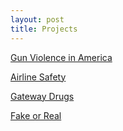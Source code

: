 ```yaml
---
layout: post
title: Projects
---
```


[Gun Violence in America](https://github.com/jeverett74/jeverett74.github.io/blob/master/_posts/Gun%20Violence)

[Airline Safety](https://github.com/jeverett74/Airline-Safety)

[Gateway Drugs](https://github.com/jeverett74/gateway-drugs)

[Fake or Real](https://github.com/jeverett74/Fake-or-Real)
